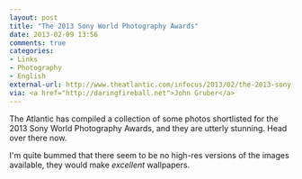 ```yaml
---
layout: post
title: "The 2013 Sony World Photography Awards"
date: 2013-02-09 13:56
comments: true
categories: 
- Links
- Photography
- English
external-url: http://www.theatlantic.com/infocus/2013/02/the-2013-sony-world-photography-awards/100454/
via: <a href="http://daringfireball.net">John Gruber</a>
---
```

The Atlantic has compiled a collection of some photos shortlisted for the 2013 Sony World Photography Awards, and they are utterly stunning. Head over there now.

I'm quite bummed that there seem to be no high-res versions of the images available, they would make *excellent* wallpapers.
